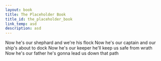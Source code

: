 ```yaml
---
layout: book
title: The Placeholder Book
title_id: the_placeholder_book
link_temp: asd
description: asd
---
```

Now he's our shephard and we're his flock
Now he's our captain and our ship's about to dock
Now he's our keeper he'll keep us safe from wrath
Now he's our father he's gonna lead us down that path